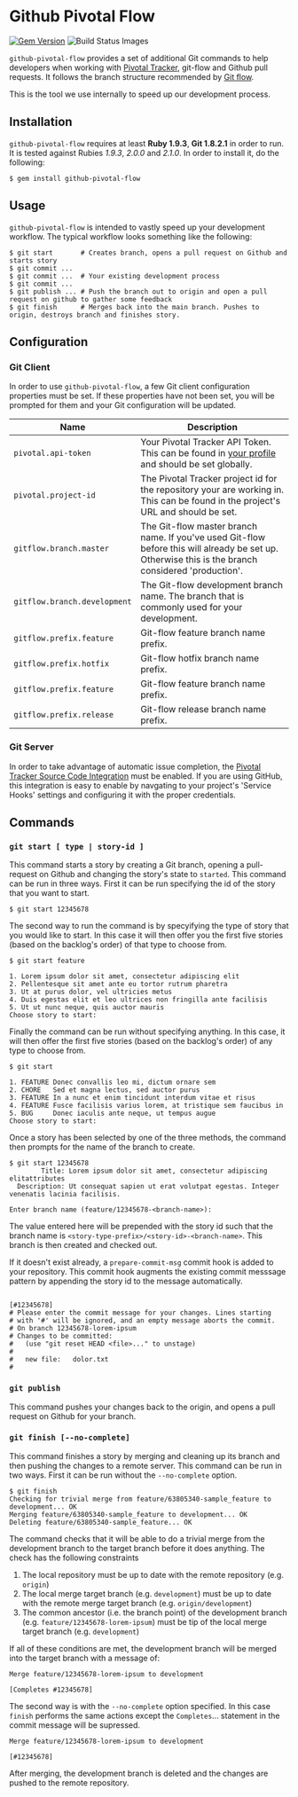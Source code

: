 # Github Pivotal Flow

[![Gem Version](https://badge.fury.io/rb/github-pivotal-flow.svg)](http://badge.fury.io/rb/github-pivotal-flow)
<img src="https://travis-ci.org/donaldpiret/github-pivotal-flow.png" data-bindattr-34="34" title="Build Status Images">

`github-pivotal-flow` provides a set of additional Git commands to help developers when working with [Pivotal Tracker][pivotal-tracker], git-flow and Github pull requests.
It follows the branch structure recommended by [Git flow][git-flow].

This is the tool we use internally to speed up our development process.

[pivotal-tracker]: http://www.pivotaltracker.com
[git-flow]: https://github.com/nvie/gitflow

## Installation
`github-pivotal-flow` requires at least **Ruby 1.9.3**, **Git 1.8.2.1** in order to run.  It is tested against Rubies _1.9.3_, _2.0.0_ and _2.1.0_.  In order to install it, do the following:

```plain
$ gem install github-pivotal-flow
```


## Usage
`github-pivotal-flow` is intended to vastly speed up your development workflow.
The typical workflow looks something like the following:

```plain
$ git start       # Creates branch, opens a pull request on Github and starts story
$ git commit ...
$ git commit ...  # Your existing development process
$ git commit ...
$ git publish ... # Push the branch out to origin and open a pull request on github to gather some feedback
$ git finish      # Merges back into the main branch. Pushes to origin, destroys branch and finishes story.
```


## Configuration

### Git Client
In order to use `github-pivotal-flow`, a few Git client configuration properties must be set.  If these properties have not been set, you will be prompted for them and your Git configuration will be updated.

| Name | Description
| ---- | -----------
| `pivotal.api-token` | Your Pivotal Tracker API Token.  This can be found in [your profile][profile] and should be set globally.
| `pivotal.project-id` | The Pivotal Tracker project id for the repository your are working in.  This can be found in the project's URL and should be set.
| `gitflow.branch.master` | The Git-flow master branch name. If you've used Git-flow before this will already be set up. Otherwise this is the branch considered 'production'.
| `gitflow.branch.development` | The Git-flow development branch name. The branch that is commonly used for your development.
| `gitflow.prefix.feature` | Git-flow feature branch name prefix.
| `gitflow.prefix.hotfix` | Git-flow hotfix branch name prefix.
| `gitflow.prefix.feature` | Git-flow feature branch name prefix.
| `gitflow.prefix.release` | Git-flow release branch name prefix.

[profile]: https://www.pivotaltracker.com/profile


### Git Server
In order to take advantage of automatic issue completion, the [Pivotal Tracker Source Code Integration][integration] must be enabled.  If you are using GitHub, this integration is easy to enable by navgating to your project's 'Service Hooks' settings and configuring it with the proper credentials.

[integration]: https://www.pivotaltracker.com/help/integrations?version=v3#scm


## Commands

### `git start [ type | story-id ]`
This command starts a story by creating a Git branch, opening a pull-request on Github and changing the story's state to `started`.
This command can be run in three ways.  First it can be run specifying the id of the story that you want to start.

```plain
$ git start 12345678
```

The second way to run the command is by specyifying the type of story that you would like to start.  In this case it will then offer you the first five stories (based on the backlog's order) of that type to choose from.

```plain
$ git start feature

1. Lorem ipsum dolor sit amet, consectetur adipiscing elit
2. Pellentesque sit amet ante eu tortor rutrum pharetra
3. Ut at purus dolor, vel ultricies metus
4. Duis egestas elit et leo ultrices non fringilla ante facilisis
5. Ut ut nunc neque, quis auctor mauris
Choose story to start:
```

Finally the command can be run without specifying anything.  In this case, it will then offer the first five stories (based on the backlog's order) of any type to choose from.

```plain
$ git start

1. FEATURE Donec convallis leo mi, dictum ornare sem
2. CHORE   Sed et magna lectus, sed auctor purus
3. FEATURE In a nunc et enim tincidunt interdum vitae et risus
4. FEATURE Fusce facilisis varius lorem, at tristique sem faucibus in
5. BUG     Donec iaculis ante neque, ut tempus augue
Choose story to start:
```

Once a story has been selected by one of the three methods, the command then prompts for the name of the branch to create.

```plain
$ git start 12345678
        Title: Lorem ipsum dolor sit amet, consectetur adipiscing elitattributes
  Description: Ut consequat sapien ut erat volutpat egestas. Integer venenatis lacinia facilisis.

Enter branch name (feature/12345678-<branch-name>):
```

The value entered here will be prepended with the story id such that the branch name is `<story-type-prefix>/<story-id>-<branch-name>`.  This branch is then created and checked out.

If it doesn't exist already, a `prepare-commit-msg` commit hook is added to your repository.  This commit hook augments the existing commit messsage pattern by appending the story id to the message automatically.

```plain

[#12345678]
# Please enter the commit message for your changes. Lines starting
# with '#' will be ignored, and an empty message aborts the commit.
# On branch 12345678-lorem-ipsum
# Changes to be committed:
#   (use "git reset HEAD <file>..." to unstage)
#
#	new file:   dolor.txt
#
```

### `git publish`
This command pushes your changes back to the origin, and opens a pull request on Github for your branch.


### `git finish [--no-complete]`
This command finishes a story by merging and cleaning up its branch and then pushing the changes to a remote server.
This command can be run in two ways.  First it can be run without the `--no-complete` option.

```plain
$ git finish
Checking for trivial merge from feature/63805340-sample_feature to development... OK
Merging feature/63805340-sample_feature to development... OK
Deleting feature/63805340-sample_feature... OK
```

The command checks that it will be able to do a trivial merge from the development branch to the target branch before it does anything.
The check has the following constraints

1.  The local repository must be up to date with the remote repository (e.g. `origin`)
2.  The local merge target branch (e.g. `development`) must be up to date with the remote merge target branch (e.g. `origin/development`)
3.  The common ancestor (i.e. the branch point) of the development branch (e.g. `feature/12345678-lorem-ipsum`) must be tip of the local merge target branch (e.g. `development`)

If all of these conditions are met, the development branch will be merged into the target branch with a message of:

```plain
Merge feature/12345678-lorem-ipsum to development

[Completes #12345678]
```

The second way is with the `--no-complete` option specified.
In this case `finish` performs the same actions except the `Completes`... statement in the commit message will be supressed.

```plain
Merge feature/12345678-lorem-ipsum to development

[#12345678]
```

After merging, the development branch is deleted and the changes are pushed to the remote repository.

